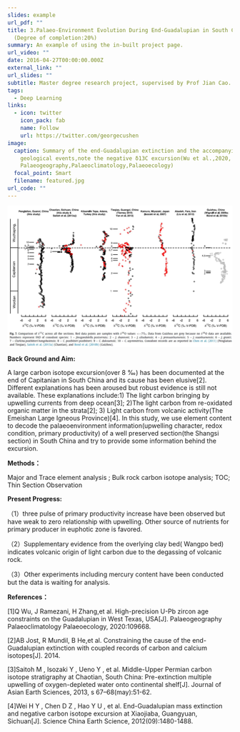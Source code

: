 ```yaml
---
slides: example
url_pdf: ""
title: 3.Palaeo-Environment Evolution During End-Guadalupian in South China
  (Degree of completion:20%)
summary: An example of using the in-built project page.
url_video: ""
date: 2016-04-27T00:00:00.000Z
external_link: ""
url_slides: ""
subtitle: Master degree research project, supervised by Prof Jian Cao.
tags:
  - Deep Learning
links:
  - icon: twitter
    icon_pack: fab
    name: Follow
    url: https://twitter.com/georgecushen
image:
  caption: Summary of the end-Guadalupian extinction and the accompanying major
    geological events,note the negative δ13C excursion(Wu et al.,2020,
    Palaeogeography,Palaeoclimatology,Palaeoecology)
  focal_point: Smart
  filename: featured.jpg
url_code: ""
---
```

![Fig1. Comparison of avaliable δ13C records,note the largest excursion in Chaotian Section.(Jost et al., 2014,EPSL)](jost1.jpg)

**Back Ground and Aim:** 

A large carbon isotope excursion(over 8 ‰) has been documented at the end of Capitanian in South China and its cause has been elusive\[2]. Different explanations has been aroused but robust evidence is still not available. These explanations include:1) The light carbon bringing by upwelling currents from deep ocean\[3]; 2)The light carbon from re-oxidated organic matter in the strata\[2]; 3) Light carbon from volcanic activity(The Emeishan Large Igneous Province)\[4]. In this study, we use element content to decode the palaeoenvironment information(upwelling character, redox condition, primary productivity) of  a well preserved section(the Shangsi section) in South China and try to provide some information behind the excursion.

**Methods：**

Major and Trace element analysis ; Bulk rock carbon isotope analysis; TOC; Thin Section Observation

**Present Progress:**

（1）three pulse of primary productivity increase have been observed but have weak to zero relationship with upwelling. Other source of nutrients for primary producer in euphotic zone is favored.

（2）Supplementary evidence from the overlying clay bed( Wangpo bed) indicates volcanic origin of light carbon due to the degassing of volcanic rock.

（3）Other experiments including mercury content have been conducted but the data is waiting for analysis.

**References：**

\[1]Q Wu, J Ramezani, H Zhang,et al. High-precision U-Pb zircon age constraints on the Guadalupian in West Texas, USA\[J]. Palaeogeography Palaeoclimatology Palaeoecology, 2020:109668.

\[2]AB Jost, R Mundil, B He,et al. Constraining the cause of the end-Guadalupian extinction with coupled records of carbon and calcium isotopes\[J].  2014.

\[3]Saitoh M ,  Isozaki Y ,  Ueno Y , et al. Middle-Upper Permian carbon isotope stratigraphy at Chaotian, South China: Pre-extinction multiple upwelling of oxygen-depleted water onto continental shelf\[J]. Journal of Asian Earth Sciences, 2013, s 67–68(may):51-62.

\[4]Wei H Y ,  Chen D Z ,  Hao Y U , et al. End-Guadalupian mass extinction and negative carbon isotope excursion at Xiaojiaba, Guangyuan, Sichuan\[J]. Science China Earth Science, 2012(09):1480-1488.